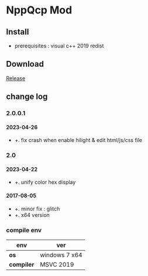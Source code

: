 ﻿# NppQcp Mod

## Install
- prerequisites  : visual c++ 2019 redist

## Download

[Release](https://github.com/JetNpp/NppQcp/tree/master/bin "Release")

## change log

### 2.0.0.1
#### 2023-04-26
- +. fix crash when enable hilight & edit html/js/css file 

### 2.0
#### 2023-04-22
- +. unify color hex display

#### 2017-08-05
- +. minor fix : glitch
- +. x64 version

### compile env
|env   | ver|
| - | - |
|__os__|windows 7 x64|
|__compiler__|MSVC 2019|
